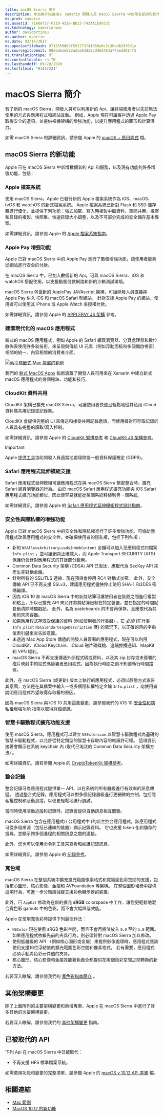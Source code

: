 ```yaml
---
title: macOS Sierra 簡介
description: 本文將介紹適用于 Xamarin 開發人員 macOS Sierra 中的所有新的和修改過的 Api 和功能。
ms.prod: xamarin
ms.assetid: 71A8A737-F310-4320-BD23-743AA1E9033C
ms.technology: xamarin-mac
author: davidortinau
ms.author: daortin
ms.date: 03/14/2017
ms.openlocfilehash: 8715559db3f551773f41659a0c7c36adb29f0d1e
ms.sourcegitcommit: 00e6a61eb82ad5b0dd323d48d483a74bedd814f2
ms.translationtype: MT
ms.contentlocale: zh-TW
ms.lasthandoff: 09/29/2020
ms.locfileid: "91437231"
---
```

# <a name="introduction-to-macos-sierra"></a>macOS Sierra 簡介

有了新的 macOS Sierra，開發人員可以利用新的 Api，讓終端使用者以先前無法使用的方式與應用程式和網站互動。 例如，Apple 現在可讓客戶透過 Apple Pay 取得安全的選項，並提供裸機架構的增強功能，以提升應用程式的圖形和計算潛力。 

如需 macOS Sierra 的詳細資訊，請參閱 Apple 的 [macOS + 應用程式](https://developer.apple.com/macos/) 檔。

<a name="Whats-New-in-macOS-Sierra"></a>

## <a name="whats-new-in-macos-sierra"></a>macOS Sierra 的新功能

Apple 已在 macOS Sierra 中新增數個新的 Api 和服務，以及現有功能的許多增強功能，包括：

<a name="Apple-File-System"></a>

### <a name="apple-file-system"></a>Apple 檔案系統

使用 macOS Sierra，Apple 已發行新的 Apple 檔案系統作為 iOS、macOS、tvOS 和 watchOS 的新式檔案系統。 Apple 檔案系統已針對 Flash 和 SSD 儲存體進行優化，並提供下列功能：強式加密、寫入時複製中繼資料、空間共用、檔案和目錄的複製、快照集、快速目錄大小調整，以及不可部分完成的安全儲存基本專案。

如需詳細資訊，請參閱 Apple 的 [Apple 檔案系統指南](https://developer.apple.com/library/prerelease/content/documentation/FileManagement/Conceptual/APFS_Guide/Introduction/Introduction.html#//apple_ref/doc/uid/TP40016999)。

<a name="Apple-Pay-Enhancements"></a>

### <a name="apple-pay-enhancements"></a>Apple Pay 增強功能

Apple 已對 macOS Sierra 中的 Apple Pay 進行了數個增強功能，讓使用者能夠從網站進行安全的付款。

在 macOS Sierra 中，已加入數個新的 Api，可與 macOS Sierra、iOS 和 watchOS 搭配使用，以支援動態付款網路和新的沙箱測試環境。

macOS Sierra 包含新的 ApplePay JAVAscript 架構，可讓開發人員直接將 Apple Pay 併入 iOS 和 macOS Safari 型網站。 針對支援 Apple Pay 的網站，使用者可以使用其 iPhone 或 Apple Watch 來授權付款。

如需詳細資訊，請參閱 Apple 的 [APPLEPAY JS 架構](https://developer.apple.com/reference/applepayjs) 參考。

<a name="Building-Modern-macOS-Apps"></a>

### <a name="building-modern-macos-apps"></a>建置現代化的 macOS 應用程式

新式的 macOS 應用程式，例如 Apple 的 Safari 網頁瀏覽器、分頁處理器和數位散佈表使用許多新技術，來呈現與傳統 UI 元素（例如浮動面板和多個開啟視窗）相關的統一、內容相關的消費者介面。

[![索引標籤式 Mac 視窗的範例](images/content08.png)](images/content08.png#lightbox)

我們的 [新式 MacOS Apps](~/mac/platform/introduction-to-macos-sierra/modern-cocoa-apps.md) 指南涵蓋了開發人員可用來在 Xamarin 中建立新式 macOS 應用程式的幾個秘訣、功能和技巧。

<a name="CloudKit-Data-Sharing"></a>

### <a name="cloudkit-data-sharing"></a>CloudKit 資料共用

CloudKit 架構已擴充 macOS Sierra，可讓使用者快速且輕鬆地從其私用 iCloud 資料庫共用記錄或記錄集。

CloudKit 會提供完整的 UI 來傳送和接受共用記錄邀請，而使用者對可存取記錄的人員具有完整的讀取/寫入控制。

如需詳細資訊，請參閱 Apple 的 [CloudKit 架構參考](https://developer.apple.com/reference/clockkit) 和 [CloudKit JS 架構參考](https://developer.apple.com/reference/cloudkitjs)。

> [!IMPORTANT]
> Apple [提供工具](https://developer.apple.com/support/allowing-users-to-manage-data/)協助開發人員適當地處理歐盟一般資料保護規定 (GDPR)。

<a name="Safari-App-Extensions-Support"></a>

### <a name="safari-app-extensions-support"></a>Safari 應用程式延伸模組支援

Safari 應用程式延伸模組可讓應用程式在與 macOS Sierra 緊密整合時，擴充 Safari 網頁瀏覽器的行為。 由於 macOS Safari 應用程式擴充功能與 iOS Safari 應用程式擴充功能類似，因此很容易就能從某個系統移植到另一個系統。

如需詳細資訊，請參閱 Apple 的 [Safari 應用程式延伸模組程式設計指南](https://developer.apple.com/library/prerelease/content/documentation/NetworkingInternetWeb/Conceptual/SafariAppExtension_PG/index.html#//apple_ref/doc/uid/TP40017319)。

<a name="Security-and-Privacy-Enhancements"></a>

### <a name="security-and-privacy-enhancements"></a>安全性與隱私權的增強功能

Apple 已對 macOS Sierra 中的安全性和隱私權進行了許多增強功能，可協助應用程式改善應用程式的安全性，並確保使用者的隱私權，包括下列各項：

- 新的 `NSAllowsArbitraryLoadsInWebContent` 金鑰可以加入至應用程式的檔案 `Info.plist` ，並可讓網頁正確載入，而 Apple Transport SECURITY (ATS) 保護仍會針對應用程式的其餘部分啟用。
- Common Data Security 架構 (CDSA) API 已淘汰，應取代為 SecKey API 來產生非對稱金鑰。
- 針對所有的 SSL/TLS 連線，現在預設會停用 RC4 對稱式加密。 此外，安全傳輸 API 已不再支援 SSLv3，建議應用程式儘快停止使用 SHA-1 和3DES 密碼編譯。
- 因為 iOS 10 和 macOS Sierra 中的新剪貼簿可讓使用者在裝置之間進行複製和貼上，所以已擴充 API 來允許將剪貼簿限制在特定裝置，並在指定的時間點自動清除時間戳記。 此外，名為 pasteboards 的不會再保存，且應取代為共用的夾夾容器。
- 如果應用程式存取受保護的資料 (例如使用者的行事曆) ，它 _必須_ (在行事 `Info.plist` `NSCalendarUsageDescription` 曆) 的情況下，以正確的目的字串值索引鍵來宣告該意圖。
- 未透過 Mac App Store 傳遞的開發人員簽署的應用程式，現在可以利用 CloudKit、iCloud Keychain、iCloud 磁片磁碟機、遠端推播通知、MapKit 和 VPN 權利。
- macOS Sierra 不再支援傳遞外部程式碼或資料，以及其 zip 封存或未簽署的磁片映射中的程式碼簽署者應用程式，因為執行時間之前不知道執行時間路徑。

此外，在 macOS Sierra (或更新) 版本上執行的應用程式，必須以靜態方式宣告其意圖，方法是在其檔案中輸入一或多個隱私權特定金鑰 `Info.plist` ，向使用者說明應用程式希望取得存取權的原因。

因為 macOS Sierra 與 iOS 10 共用這些變更，請參閱我們的 iOS 10 [安全性和隱私權增強功能](~/ios/app-fundamentals/security-privacy.md) 指南以取得詳細資訊。

<a name="Smart-Card-Driver-Extension-Support"></a>

### <a name="smart-card-driver-extension-support"></a>智慧卡驅動程式擴充功能支援

使用 macOS Sierra，應用程式可以建立 `NSExtension` 以智慧卡驅動程式為基礎的智慧卡驅動程式，以允許從特定類型的智慧卡存取內容的唯讀許可權。 這項資訊接著會顯示在系統 keychain 內 (取代已淘汰的 Common Data Security 架構方法) 。

如需詳細資訊，請若參閱 Apple 的 [CryptoTokenKit 架構參考](https://developer.apple.com/reference/cryptotokenkit)。

<a name="Unified-Logging"></a>

### <a name="unified-logging"></a>整合記錄

整合記錄可為應用程式提供單一 API，以在系統的所有層級進行有效率的訊息傳遞。 透過整合式記錄，應用程式可以對多個記錄層級進行更細微的控制，包括隱私權控制和活動追蹤，以便更輕鬆地進行調試。 

當同時使用活動追蹤和記錄時，記錄會提供自動訊息相互關聯。

macOS Sierra 包含在應用程式/) 公用程式中 (的新主控台應用程式，該應用程式可從多個來源（包括已連線的裝置）顯示記錄資料。 它也支援 token 化和儲存的搜尋，並顯示跨多個進程的相關訊息之間的連接。

此外，您也可以使用命令列工具來查看和維護記錄訊息。

如需詳細資訊，請參閱 Apple 的 [記錄參考](https://developer.apple.com/documentation/os/logging)。

<a name="Wide-Color"></a>

### <a name="wide-color"></a>寬色域

macOS Sierra 在整個系統中擴充擴充範圍像素格式和寬範圍色彩空間的支援，包括核心圖形、核心影像、金屬和 AVFoundation 等架構。 在整個圖形堆疊中提供這項行為，可進一步分階段減緩支援彩色顯示器的裝置。

此外，已 `AppKit` 修改為在新的擴充 **sRGB** colorspace 中工作，讓您更輕鬆地混合寬色彩 gamuts 中的色彩，而不會大幅降低效能。

Apple 在使用寬色彩時提供下列最佳作法：

- `NSColor` 現在使用 sRGB 色彩空間，而且不會再將值放入 `0.0` 至的 `1.0` 範圍。 如果應用程式依賴先前的夾具行為，則必須針對 macOS Sierra 加以修改。
- 使用低層級的 API （例如核心圖形或金屬）來提供影像處理時，應用程式應該使用支援16位浮點值的擴充範圍色彩空間和像素格式。 若有需要，應用程式必須手動將色彩元件值的夾具。
- 核心圖形、核心影像和金屬效能著色器全都提供在兩個色彩空間之間轉換的新方法。

若要深入瞭解，請參閱我們的 [寬色彩指南簡介](~/ios/platform/wide-color.md) 。

<a name="Additional-Framework-Changes"></a>

## <a name="additional-framework-changes"></a>其他架構變更

除了上面所列的主要架構變更和新增專案，Apple 在 macOS Sierra 中進行了許多其他的次要架構變更。

若要深入瞭解，請參閱我們的 [其他架構變更](~/mac/platform/introduction-to-macos-sierra/additional-framework-changes.md) 指南。

<a name="Deprecated-APIs"></a>

## <a name="deprecated-apis"></a>已被取代的 API

下列 Api 在 macOS Sierra 中已被取代：

- 不再支援 HFS 標準檔案系統。

如需棄用功能和變更的完整清單，請參閱 Apple 的 [macOS v 10.12 API 差異](https://developer.apple.com/library/archive/releasenotes/General/APIDiffsMacOS10_12/index.html) 檔。

## <a name="related-links"></a>相關連結

- [Mac 範例](/samples/browse/?products=xamarin&term=Xamarin.Mac)
- [MacOS 10.12 的新功能](https://developer.apple.com/library/prerelease/content/releasenotes/MacOSX/WhatsNewInOSX/Articles/OSXv10.html#//apple_ref/doc/uid/TP40017145-SW1)